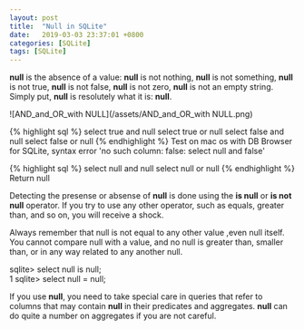 ```yaml
---
layout: post
title:  "Null in SQLite"
date:   2019-03-03 23:37:01 +0800
categories: [SQLite]
tags: [SQLite]
---
```

**null** is the absence of a value: **null** is not nothing, **null** is not something, **null** is not true, **null** is not false, **null** is not zero, **null** is not an empty string. Simply put, **null** is resolutely what it is: **null**.  

![AND_and_OR_with NULL](/assets/AND_and_OR_with NULL.png)

{% highlight sql %}
select true and null
select true or null
select false and null
select false or null
{% endhighlight %}
Test on mac os with DB Browser for SQLite, syntax error 'no such column: false: select null and false'  

{% highlight sql %}
select null and null
select null or null
{% endhighlight %}
Return null


Detecting the presense or absense of **null** is done using the **is null** or **is not null** operator. If you try to use any other operator, such as equals, greater than, and so on, you will receive a shock.  

Always remember that null is not equal to any other value ,even null itself. You cannot compare null with a value, and no null is greater than, smaller than, or in any way related to any another null.

sqlite> select null is null;  
1
sqlite> select null = null;  

If you use **null**, you need to take special care in queries that refer to columns that may contain **null**
in their predicates and aggregates. **null** can do quite a number on aggregates if you are not careful.





[jekyll-docs]: https://jekyllrb.com/docs/home
[jekyll-gh]:   https://github.com/jekyll/jekyll
[jekyll-talk]: https://talk.jekyllrb.com/
